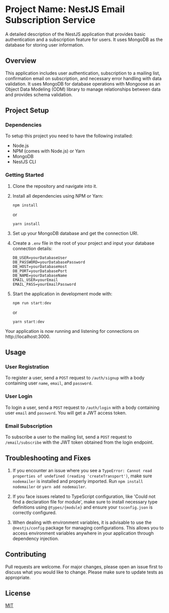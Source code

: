 # Project Name: NestJS Email Subscription Service

A detailed description of the NestJS application that provides basic authentication and a subscription feature for users. It uses MongoDB as the database for storing user information.

## Overview
This application includes user authentication, subscription to a mailing list, confirmation email on subscription, and necessary error handling with data validation. It uses MongoDB for database operations with Mongoose as an Object Data Modeling (ODM) library to manage relationships between data and provides schema validation. 

## Project Setup

### Dependencies
To setup this project you need to have the following installed:

- Node.js
- NPM (comes with Node.js) or Yarn
- MongoDB
- NestJS CLI

### Getting Started
1. Clone the repository and navigate into it.

2. Install all dependencies using NPM or Yarn:

    ```
    npm install
    ```

    or

    ```
    yarn install
    ```

3. Set up your MongoDB database and get the connection URI.

4. Create a `.env` file in the root of your project and input your database connection details:

    ```
    DB_USER=yourDatabaseUser
    DB_PASSWORD=yourDatabasePassword
    DB_HOST=yourDatabaseHost
    DB_PORT=yourDatabasePort
    DB_NAME=yourDatabaseName
    EMAIL_USER=yourEmail
    EMAIL_PASS=yourEmailPassword
    ```

5. Start the application in development mode with:

    ```
    npm run start:dev
    ```

    or

    ```
    yarn start:dev
    ```

Your application is now running and listening for connections on http://localhost:3000.

## Usage

### User Registration
To register a user, send a `POST` request to `/auth/signup` with a body containing user `name`, `email`, and `password`.

### User Login
To login a user, send a `POST` request to `/auth/login` with a body containing user `email` and `password`. You will get a JWT access token.

### Email Subscription
To subscribe a user to the mailing list, send a `POST` request to `/email/subscribe` with the JWT token obtained from the login endpoint.

## Troubleshooting and Fixes
1. If you encounter an issue where you see a `TypeError: Cannot read properties of undefined (reading 'createTransport')`, make sure `nodemailer` is installed and properly imported. Run `npm install nodemailer` or `yarn add nodemailer`.

2. If you face issues related to TypeScript configuration, like 'Could not find a declaration file for module', make sure to install necessary type definitions using `@types/{module}` and ensure your `tsconfig.json` is correctly configured.

3. When dealing with environment variables, it is advisable to use the `@nestjs/config` package for managing configurations. This allows you to access environment variables anywhere in your application through dependency injection.

## Contributing
Pull requests are welcome. For major changes, please open an issue first to discuss what you would like to change. Please make sure to update tests as appropriate.

## License
[MIT](https://choosealicense.com/licenses/mit/)
